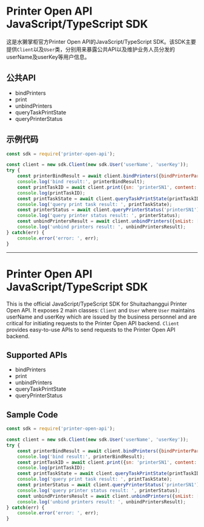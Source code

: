 # Printer Open API JavaScript/TypeScript SDK
这是水獭掌柜官方Printer Open API的JavaScript/TypeScript SDK。该SDK主要提供`Client`以及`User`类，分别用来暴露公共API以及维护业务人员分发的userName及userKey等用户信息。

## 公共API
- bindPrinters
- print
- unbindPrinters
- queryTaskPrintState
- queryPrinterStatus

## 示例代码
```javascript
const sdk = require('printer-open-api');

const client = new sdk.Client(new sdk.User('userName', 'userKey'));
try {
    const printerBindResult = await client.bindPrinters({bindPrinterParams: [{sn: 'printerSN1', model:'GP-SH584'}, {sn: 'printerSN2', model:'LH586', alias: 'test1'}]});
    console.log('bind result:', printerBindResult);
    const printTaskID = await client.print({sn: 'printerSN1', content: 'test print content', times: 2} as PrintParam);
    console.log(printTaskID);
    const printTaskState = await client.queryTaskPrintState(printTaskID);
    console.log('query print task result: ', printTaskState);
    const printerStatus = await client.queryPrinterStatus('printerSN1');
    console.log('query printer status result: ', printerStatus);
    const unbindPrintersResult = await client.unbindPrinters({snList: ['printerSN1', 'printerSN2']});
    console.log('unbind printers result: ', unbindPrintersResult);
} catch(err) {
    console.error('error: ', err);
}
```

---
# Printer Open API JavaScript/TypeScript SDK
This is the official JavaScript/TypeScript SDK for Shuitazhanggui Printer Open API. It exposes 2 main classes: `Client` and `User` where `User` maintains userName and userKey which are issued by the business personnel and are critical for initiating requests to the Printer Open API backend. `Client` provides easy-to-use APIs to send requests to the Printer Open API backend.

## Supported APIs
- bindPrinters
- print
- unbindPrinters
- queryTaskPrintState
- queryPrinterStatus

## Sample Code
```javascript
const sdk = require('printer-open-api');

const client = new sdk.Client(new sdk.User('userName', 'userKey'));
try {
    const printerBindResult = await client.bindPrinters({bindPrinterParams: [{sn: 'printerSN1', model:'GP-SH584'}, {sn: 'printerSN2', model:'LH586', alias: 'test1'}]});
    console.log('bind result:', printerBindResult);
    const printTaskID = await client.print({sn: 'printerSN1', content: 'test print content', times: 2} as PrintParam);
    console.log(printTaskID);
    const printTaskState = await client.queryTaskPrintState(printTaskID);
    console.log('query print task result: ', printTaskState);
    const printerStatus = await client.queryPrinterStatus('printerSN1');
    console.log('query printer status result: ', printerStatus);
    const unbindPrintersResult = await client.unbindPrinters({snList: ['printerSN1', 'printerSN2']});
    console.log('unbind printers result: ', unbindPrintersResult);
} catch(err) {
    console.error('error: ', err);
}
```
